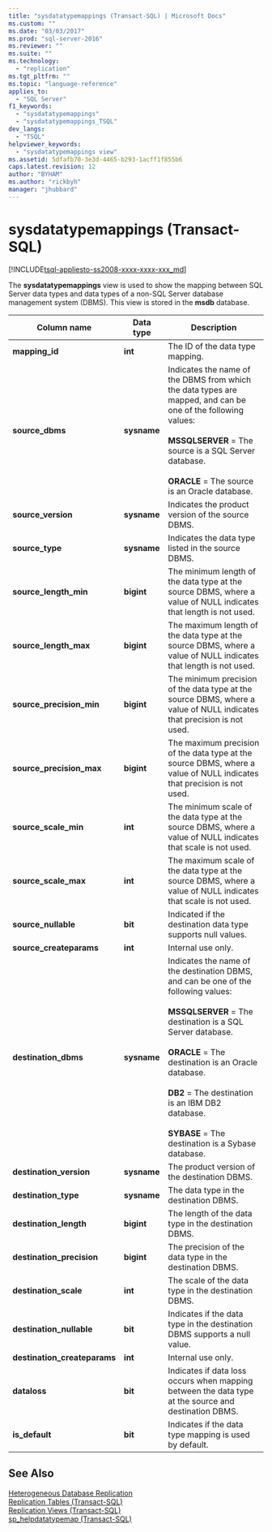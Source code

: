 ```yaml
---
title: "sysdatatypemappings (Transact-SQL) | Microsoft Docs"
ms.custom: ""
ms.date: "03/03/2017"
ms.prod: "sql-server-2016"
ms.reviewer: ""
ms.suite: ""
ms.technology: 
  - "replication"
ms.tgt_pltfrm: ""
ms.topic: "language-reference"
applies_to: 
  - "SQL Server"
f1_keywords: 
  - "sysdatatypemappings"
  - "sysdatatypemappings_TSQL"
dev_langs: 
  - "TSQL"
helpviewer_keywords: 
  - "sysdatatypemappings view"
ms.assetid: 5dfafb70-3e3d-4465-b293-1acff1f855b6
caps.latest.revision: 12
author: "BYHAM"
ms.author: "rickbyh"
manager: "jhubbard"
---
```

# sysdatatypemappings (Transact-SQL)
[!INCLUDE[tsql-appliesto-ss2008-xxxx-xxxx-xxx_md](../../includes/tsql-appliesto-ss2008-xxxx-xxxx-xxx-md.md)]

  The **sysdatatypemappings** view is used to show the mapping between SQL Server data types and data types of a non-SQL Server database management system (DBMS). This view is stored in the **msdb** database.  
  
|Column name|Data type|Description|  
|-----------------|---------------|-----------------|  
|**mapping_id**|**int**|The ID of the data type mapping.|  
|**source_dbms**|**sysname**|Indicates the name of the DBMS from which the data types are mapped, and can be one of the following values:<br /><br /> **MSSQLSERVER** = The source is a SQL Server database.<br /><br /> **ORACLE** = The source is an Oracle database.|  
|**source_version**|**sysname**|Indicates the product version of the source DBMS.|  
|**source_type**|**sysname**|Indicates the data type listed in the source DBMS.|  
|**source_length_min**|**bigint**|The minimum length of the data type at the source DBMS, where a value of NULL indicates that length is not used.|  
|**source_length_max**|**bigint**|The maximum length of the data type at the source DBMS, where a value of NULL indicates that length is not used.|  
|**source_precision_min**|**bigint**|The minimum precision of the data type at the source DBMS, where a value of NULL indicates that precision is not used.|  
|**source_precision_max**|**bigint**|The maximum precision of the data type at the source DBMS, where a value of NULL indicates that precision is not used.|  
|**source_scale_min**|**int**|The minimum scale of the data type at the source DBMS, where a value of NULL indicates that scale is not used.|  
|**source_scale_max**|**int**|The maximum scale of the data type at the source DBMS, where a value of NULL indicates that scale is not used.|  
|**source_nullable**|**bit**|Indicated if the destination data type supports null values.|  
|**source_createparams**|**int**|Internal use only.|  
|**destination_dbms**|**sysname**|Indicates the name of the destination DBMS, and can be one of the following values:<br /><br /> **MSSQLSERVER** = The destination is a SQL Server database.<br /><br /> **ORACLE** = The destination is an Oracle database.<br /><br /> **DB2** = The destination is an IBM DB2 database.<br /><br /> **SYBASE** = The destination is a Sybase database.|  
|**destination_version**|**sysname**|The product version of the destination DBMS.|  
|**destination_type**|**sysname**|The data type in the destination DBMS.|  
|**destination_length**|**bigint**|The length of the data type in the destination DBMS.|  
|**destination_precision**|**bigint**|The precision of the data type in the destination DBMS.|  
|**destination_scale**|**int**|The scale of the data type in the destination DBMS.|  
|**destination_nullable**|**bit**|Indicates if the data type in the destination DBMS supports a null value.|  
|**destination_createparams**|**int**|Internal use only.|  
|**dataloss**|**bit**|Indicates if data loss occurs when mapping between the data type at the source and destination DBMS.|  
|**is_default**|**bit**|Indicates if the data type mapping is used by default.|  
  
## See Also  
 [Heterogeneous Database Replication](../../relational-databases/replication/non-sql/heterogeneous-database-replication.md)   
 [Replication Tables &#40;Transact-SQL&#41;](../../relational-databases/system-tables/replication-tables-transact-sql.md)   
 [Replication Views &#40;Transact-SQL&#41;](../../relational-databases/system-views/replication-views-transact-sql.md)   
 [sp_helpdatatypemap &#40;Transact-SQL&#41;](../../relational-databases/system-stored-procedures/sp-helpdatatypemap-transact-sql.md)  
  
  